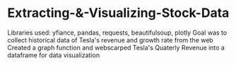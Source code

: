 # Extracting-&-Visualizing-Stock-Data

  Libraries used: yfiance, pandas, requests, beautifulsoup, plotly
  Goal was to collect historical data of Tesla's revenue and growth rate from the web
  Created a graph function and webscarped Tesla's Quaterly Revenue into a dataframe for data visualization

